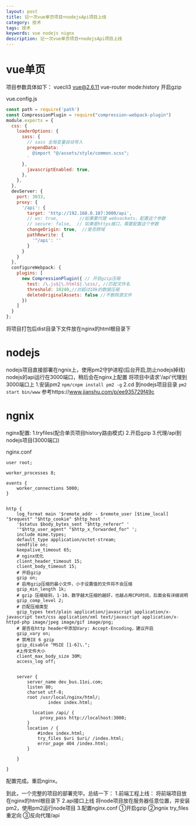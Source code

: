 ```yaml
---
layout: post
title: 记一次vue单页项目+nodejsApi项目上线
category: 技术
tags: 技术
keywords: vue nodejs nignx
description: 记一次vue单页项目+nodejsApi项目上线
---
```


# vue单页

项目参数具体如下：
vuecli3 vue@2.6.11 vue-router mode:history 开启gzip

vue.config.js
``` javascript
const path = require('path')
const CompressionPlugin = require("compression-webpack-plugin")
module.exports = {
  css: {
    loaderOptions: {
      sass: {
        // sass 全局变量自动导入
        prependData: `
          @import "@/assets/style/common.scss";
        `
      },
        javascriptEnabled: true,
      },
    },
  },
  devServer: {
    port: 3033,
    proxy: {
      '/api': {
        target: 'http://192.168.0.107:3000/api',
        // ws: true,        //如果要代理 websockets，配置这个参数
        // secure: false,  // 如果是https接口，需要配置这个参数
        changeOrigin: true,  //是否跨域
        pathRewrite: {
          '^/api': ''
        }
      }
    }
  },
  configureWebpack: {
    plugins: [
      new CompressionPlugin({ // 开启gzip压缩
        test: /\.js$|\.html$|.\css/, //匹配文件名
        threshold: 10240,//对超过10k的数据压缩
        deleteOriginalAssets: false //不删除源文件
      })
    ]
  }
};
```
将项目打包后dist目录下文件放在nginx的html根目录下

# nodejs
nodejs项目直接部署在ngnix上，使用pm2守护进程(后台开启,防止nodejs掉线)
nodejs的api运行在3000端口，稍后会在nginx上配置 将项目中请求'/api'代理到3000端口上
1.安装pm2 `npm/cnpm install pm2 -g`
2.cd 到nodejs项目目录 `pm2 start bin/www` 参考https://www.jianshu.com/p/ee935729f49c

# ngnix
nginx配置:
1.tryfiles(配合单页项目history路由模式)
2.开启gzip
3.代理/api到nodejs项目(3000端口)

nginx.conf
```
user root;

worker_processes 8;

events {
	worker_connections 5000;
}


http {
	log_format main '$remote_addr - $remote_user [$time_local] "$request" "$http_cookie" $http_host '
	'$status $body_bytes_sent "$http_referer" '
	'"$http_user_agent" "$http_x_forwarded_for" ';
	include mime.types;
	default_type application/octet-stream;
	sendfile on;
	keepalive_timeout 65;
	# nginx优化
	client_header_timeout 15;
	client_body_timeout 15;
	# 开启gzip
	gzip on;
	# 启用gzip压缩的最小文件，小于设置值的文件将不会压缩
	gzip_min_length 1k;
	# gzip 压缩级别，1-10，数字越大压缩的越好，也越占用CPU时间，后面会有详细说明
	gzip_comp_level 2;
	# 匹配压缩类型
	gzip_types text/plain application/javascript application/x-javascript text/css application/xml text/javascript application/x-httpd-php image/jpeg image/gif image/png;
	# 是否在http header中添加Vary: Accept-Encoding，建议开启
	gzip_vary on;
	# 禁用IE 6 gzip
	gzip_disable "MSIE [1-6]\.";
	#上传文件大小
	client_max_body_size 30M;
	access_log off;


	server {
		server_name dev_bus.11oi.com;
		listen 80;
		charset utf-8;
		root /usr/local/nginx/html/;
                index index.html;

          location /api/ {
			 proxy_pass http://localhost:3000;
		}
		location / {
			#index index.html;
			try_files $uri $uri/ /index.html;
			error_page 404 /index.html;
		}

	}

}
```
配置完成。重启nginx。

到此，一个完整的项目的部署完毕。总结一下：
1.前端工程上线：
将前端项目放在nginx的html根目录下
2.api接口上线
将node项目放在服务器任意位置，并安装pm2，使用pm2运行node项目
3.配置nginx.conf
①开启gzip ②ngnix try_files 重定向 ③反向代理/api